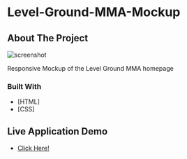 # Level-Ground-MMA-Mockup


## About The Project
![screenshot](https://www.gabe-dev.com/images/levelground.png)

Responsive Mockup of the Level Ground MMA homepage


### Built With

* [HTML]
* [CSS]

## Live Application Demo

* [Click Here!](https://focused-visvesvaraya-b6cf39.netlify.app/)

